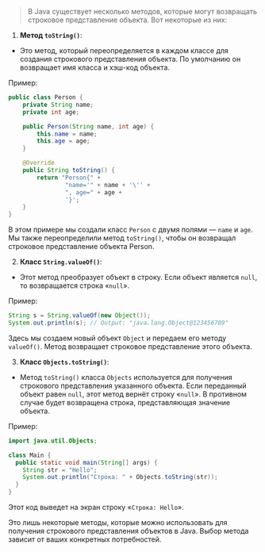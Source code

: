 > В Java существует несколько методов, которые могут возвращать строковое представление объекта. Вот некоторые из них:

1. **Метод `toString()`**:

- Это метод, который переопределяется в каждом классе для создания строкового представления объекта. По умолчанию он возвращает имя класса и хэш-код объекта.

Пример:
```java
public class Person {
    private String name;
    private int age;

    public Person(String name, int age) {
        this.name = name;
        this.age = age;
    }

    @Override
    public String toString() {
        return "Person{" +
                "name='" + name + '\'' +
                ", age=" + age +
                '}';
    }
}
```
В этом примере мы создали класс `Person` с двумя полями — `name` и `age`. Мы также переопределили метод `toString()`, чтобы он возвращал строковое представление объекта Person.

2. **Класс `String.valueOf()`**:

- Этот метод преобразует объект в строку. Если объект является `null`, то возвращается строка «`null`».

Пример:
```java
String s = String.valueOf(new Object());
System.out.println(s); // Output: "java.lang.Object@123456789"
```
Здесь мы создаем новый объект `Object` и передаем его методу `valueOf()`. Метод возвращает строковое представление этого объекта.

3. **Класс `Objects.toString()`**:

- Метод `toString()` класса `Objects` используется для получения строкового представления указанного объекта. Если переданный объект равен `null`, этот метод вернёт строку «`null`». В противном случае будет возвращена строка, представляющая значение объекта.

Пример:
```java
import java.util.Objects;

class Main {
  public static void main(String[] args) {
    String str = "Hello";
    System.out.println("Строка: " + Objects.toString(str));
  }
}
```
Этот код выведет на экран строку «`Строка: Hello`».

Это лишь некоторые методы, которые можно использовать для получения строкового представления объектов в Java. Выбор метода зависит от ваших конкретных потребностей.